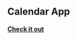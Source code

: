 ## Calendar App

[**Check it out**](https://calendar-app-client-9g0wv3p0v-kungfucoding23.vercel.app/)